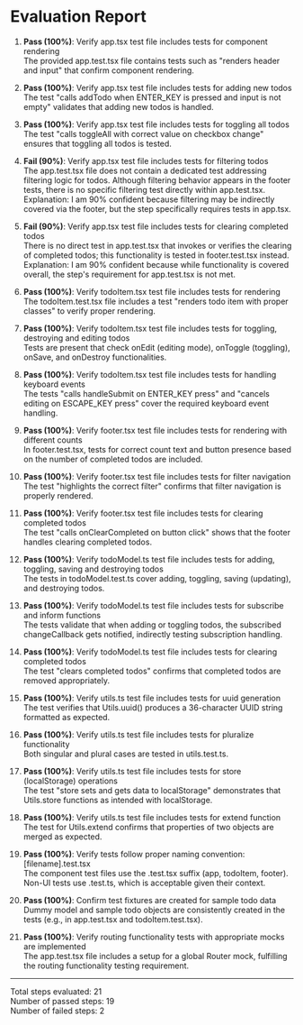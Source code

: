 # Evaluation Report

1. **Pass (100%)**: Verify app.tsx test file includes tests for component rendering  
   The provided app.test.tsx file contains tests such as "renders header and input" that confirm component rendering.

2. **Pass (100%)**: Verify app.tsx test file includes tests for adding new todos  
   The test "calls addTodo when ENTER_KEY is pressed and input is not empty" validates that adding new todos is handled.

3. **Pass (100%)**: Verify app.tsx test file includes tests for toggling all todos  
   The test "calls toggleAll with correct value on checkbox change" ensures that toggling all todos is tested.

4. **Fail (90%)**: Verify app.tsx test file includes tests for filtering todos  
   The app.test.tsx file does not contain a dedicated test addressing filtering logic for todos. Although filtering behavior appears in the footer tests, there is no specific filtering test directly within app.test.tsx.  
   Explanation: I am 90% confident because filtering may be indirectly covered via the footer, but the step specifically requires tests in app.tsx.

5. **Fail (90%)**: Verify app.tsx test file includes tests for clearing completed todos  
   There is no direct test in app.test.tsx that invokes or verifies the clearing of completed todos; this functionality is tested in footer.test.tsx instead.  
   Explanation: I am 90% confident because while functionality is covered overall, the step's requirement for app.test.tsx is not met.

6. **Pass (100%)**: Verify todoItem.tsx test file includes tests for rendering  
   The todoItem.test.tsx file includes a test "renders todo item with proper classes" to verify proper rendering.

7. **Pass (100%)**: Verify todoItem.tsx test file includes tests for toggling, destroying and editing todos  
   Tests are present that check onEdit (editing mode), onToggle (toggling), onSave, and onDestroy functionalities.

8. **Pass (100%)**: Verify todoItem.tsx test file includes tests for handling keyboard events  
   The tests "calls handleSubmit on ENTER_KEY press" and "cancels editing on ESCAPE_KEY press" cover the required keyboard event handling.

9. **Pass (100%)**: Verify footer.tsx test file includes tests for rendering with different counts  
   In footer.test.tsx, tests for correct count text and button presence based on the number of completed todos are included.

10. **Pass (100%)**: Verify footer.tsx test file includes tests for filter navigation  
    The test "highlights the correct filter" confirms that filter navigation is properly rendered.

11. **Pass (100%)**: Verify footer.tsx test file includes tests for clearing completed todos  
    The test "calls onClearCompleted on button click" shows that the footer handles clearing completed todos.

12. **Pass (100%)**: Verify todoModel.ts test file includes tests for adding, toggling, saving and destroying todos  
    The tests in todoModel.test.ts cover adding, toggling, saving (updating), and destroying todos.

13. **Pass (100%)**: Verify todoModel.ts test file includes tests for subscribe and inform functions  
    The tests validate that when adding or toggling todos, the subscribed changeCallback gets notified, indirectly testing subscription handling.

14. **Pass (100%)**: Verify todoModel.ts test file includes tests for clearing completed todos  
    The test "clears completed todos" confirms that completed todos are removed appropriately.

15. **Pass (100%)**: Verify utils.ts test file includes tests for uuid generation  
    The test verifies that Utils.uuid() produces a 36-character UUID string formatted as expected.

16. **Pass (100%)**: Verify utils.ts test file includes tests for pluralize functionality  
    Both singular and plural cases are tested in utils.test.ts.

17. **Pass (100%)**: Verify utils.ts test file includes tests for store (localStorage) operations  
    The test "store sets and gets data to localStorage" demonstrates that Utils.store functions as intended with localStorage.

18. **Pass (100%)**: Verify utils.ts test file includes tests for extend function  
    The test for Utils.extend confirms that properties of two objects are merged as expected.

19. **Pass (100%)**: Verify tests follow proper naming convention: [filename].test.tsx  
    The component test files use the .test.tsx suffix (app, todoItem, footer). Non-UI tests use .test.ts, which is acceptable given their context.

20. **Pass (100%)**: Confirm test fixtures are created for sample todo data  
    Dummy model and sample todo objects are consistently created in the tests (e.g., in app.test.tsx and todoItem.test.tsx).

21. **Pass (100%)**: Verify routing functionality tests with appropriate mocks are implemented  
    The app.test.tsx file includes a setup for a global Router mock, fulfilling the routing functionality testing requirement.

---

Total steps evaluated: 21  
Number of passed steps: 19  
Number of failed steps: 2